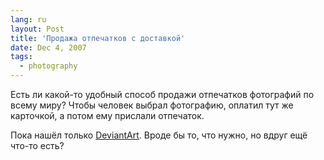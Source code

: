 ```yaml
---
lang: ru
layout: Post
title: 'Продажа отпечатков с доставкой'
date: Dec 4, 2007
tags:
  - photography
---
```


Есть ли какой-то удобный способ продажи отпечатков фотографий по всему миру? Чтобы человек выбрал фотографию, оплатил тут же карточкой, а потом ему прислали отпечаток.

Пока нашёл только [DeviantArt](http://www.deviantart.com/). Вроде бы то, что нужно, но вдруг ещё что-то есть?
